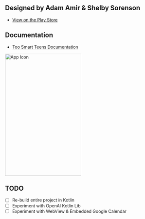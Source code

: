 ## Designed by Adam Amir & Shelby Sorenson

- [View on the Play Store](https://play.google.com/store/apps/details?id=com.toosmart.teens)

## Documentation

- [Too Smart Teens Documentation](Too%20Smart%20Teens%20App%20Documentation.pdf)

<img src="https://raw.githubusercontent.com/MagnusMarx/Too-Smart-Teens-App/main/Main-Page.png" alt="App Icon" width="250px" height="400px">

## TODO
 - [ ] Re-build entire project in Kotlin
 - [ ] Experiment with OpenAI Kotlin Lib
 - [ ] Experiment with WebView & Embedded Google Calendar

